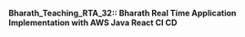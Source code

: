 **Bharath_Teaching_RTA_32:: 
Bharath Real Time Application Implementation with AWS Java React CI CD**
